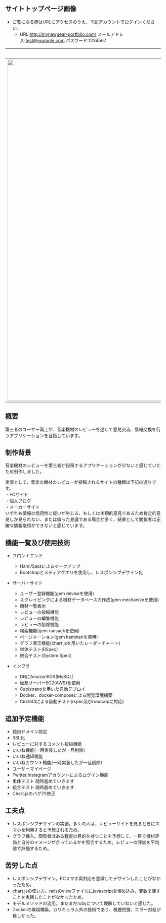 ## サイトトップページ画像
* ご覧になる際はURLにアクセスのうえ、下記アカウントでログインください。
  * URL:http://mynewgear-portfolio.com/    メールアドレス:test@example.com      パスワード:1234567
  
|PCサイズ|iPadサイズ|iPhoneサイズ|
|---|---|---|
|<img width="1100" src="https://i.gyazo.com/11582041f79f97be303cf36647b7b703.jpg">|<img width="600"  src="https://i.gyazo.com/db4948a05ea895277af0a0a822169aff.png">|<img width="400" src="https://i.gyazo.com/e4d4f890ac69e57e097b505952c0e597.png">

## 概要  
第三者のユーザー同士が、音楽機材のレビューを通して意見交流、情報交換を行うアプリケーションを目指しています。

## 制作背景
音楽機材のレビューを第三者が投稿するアプリケーションが少ないと感じていたため制作しました。

実情として、音楽の機材のレビューが投稿されるサイトの種類は下記の通りです。  
・ECサイト  
・個人ブログ  
・メーカーサイト  
いずれも情報の信用性に疑いが生じる、もしくは主観的意見であるため肯定的意見しか見られない、または偏った見識である場合が多く、結果として閲覧者は正確な情報取得ができないと感じています。


## 機能一覧及び使用技術
* フロントエンド
  * Haml/Sassによるマークアップ
  * Bootstrapとメディアクエリを使用し、レスポンシブデザイン化
  
* サーバーサイド
  * ユーザー登録機能(gem deviseを使用)
  * スクレイピングによる機材データベースの作成(gem mechanizeを使用)
  * 機材一覧表示
  * レビューの投稿機能
  * レビューの編集機能
  * レビューの削除機能
  * 検索機能(gem ransackを使用)
  * ページネーション(gem kaminariを使用)
  * グラフ表示機能(chart.jsを用いたレーダーチャート)
  * 単体テスト(RSpec)
  * 統合テスト(System Spec)
  
* インフラ
  * DBにAmazonRDS(MySQL)
  * 仮想サーバーEC2(AWS)を使用
  * Capistranoを用いた自動デプロイ
  * Docker、docker-composeによる開発環境構築
  * CircleCIによる自動テスト(rspec及びrubocopに対応)

## 追加予定機能

* 独自ドメイン設定
* SSL化
* レビューに対するコメント投稿機能
* いいね機能(一時実装したが一旦削除)
* いいね通知機能
* いいねカウント機能(一時実装したが一旦削除)
* ユーザーマイページ
* Twitter,Instagramアカウントによるログイン機能
* 単体テスト 随時進めていきます
* 統合テスト 随時進めていきます
* Chart.jsのバグ(?)修正

## 工夫点
* レスポンシブデザインの実装。多くの人は、レビューサイトを見るときにスマホを利用すると予想されるため。
* グラフ挿入。閲覧者はある程度の目的を持つことを予想して、一目で機材評価と自分のイメージが合っているかを照合するため。レビューの評価を平均値で評価するため。

## 苦労した点
* レスポンシブデザイン。PCスマホ両対応を意識してデザインしたことがなかったため。
* chart.jsの使い方。railsのviewファイルにjavascriptを埋め込み、変数を渡すことを実践したことがなかったため。
* モデルメソッドの流用。まだまだrubyについて理解していないと感じた。
* Dockerの環境構築。カリキュラム外の技術であり、概要把握、エラー対処が難しかった。
